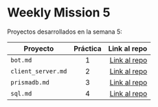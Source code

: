 # Weekly Mission 5

Proyectos desarrollados en la semana 5:

| Proyecto | Práctica | Link al repo |
| ------------- |:-------------:| -----:|
|`bot.md`|1|[Link al repo]()|
|`client_server.md`|2|[Link al repo]()|
|`prismadb.md`|3|[Link al repo]()|
|`sql.md`|4|[Link al repo]()|
